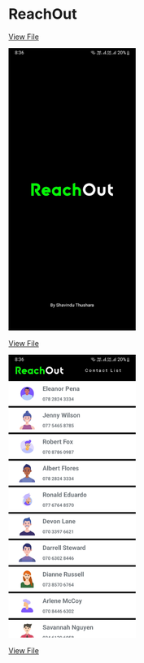# ReachOut


 <tr
<img src="https://github.com/ShavinduDeveloper/ReachOut/blob/d5047ff58c61fc5c3c566dba3cbebe9ea494b540/Views/01.jpg" width="250px">

<a href="https://github.com/ShavinduDeveloper/ReachOut/blob/main/Views/01.jpg?raw=true">View File</a>

 
<img src="https://github.com/ShavinduDeveloper/ReachOut/blob/d5047ff58c61fc5c3c566dba3cbebe9ea494b540/Views/02.jpg" width="250px">

<a href="https://github.com/ShavinduDeveloper/ReachOut/blob/main/Views/02.jpg?raw=true">View File</a>

 
<img src="https://github.com/ShavinduDeveloper/ReachOut/blob/d5047ff58c61fc5c3c566dba3cbebe9ea494b540/Views/03.jpg" width="250px">

<a href="https://github.com/ShavinduDeveloper/ReachOut/blob/main/Views/03.jpg?raw=true">View File</a>
